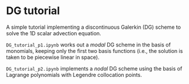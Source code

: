 # DG tutorial

A simple tutorial implementing a discontinuous Galerkin (DG) scheme to solve the 1D scalar advection equation.

`DG_tutorial_p1.ipynb` works out a _modal_ DG scheme in the basis of monomials, keeping only the first two basis functions (i.e., the solution is taken to be piecewise linear in space).

`DG_tutorial_p2.ipynb` implements a _nodal_ DG scheme using the basis of Lagrange polynomials with Legendre collocation points.
